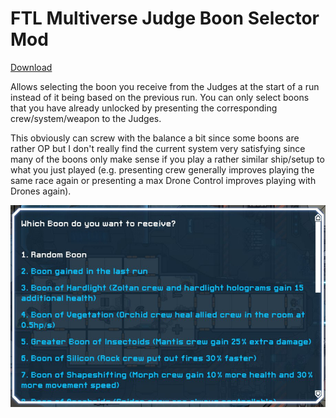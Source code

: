 # FTL Multiverse Judge Boon Selector Mod

[Download](https://github.com/benediktwerner/FTL-Multiverse-Judge-Boon-Selector-Mod/releases/download/v1.0.0/Multiverse.Judge.Boon.Selector.ftl)

Allows selecting the boon you receive from the Judges at the start of a run instead of it being based on the previous run. You can only select boons that you have already unlocked by presenting the corresponding crew/system/weapon to the Judges.

This obviously can screw with the balance a bit since some boons are rather OP but I don't really find the current system very satisfying since many of the boons only make sense if you play a rather similar ship/setup to what you just played (e.g. presenting crew generally improves playing the same race again or presenting a max Drone Control improves playing with Drones again).

![](screenshot.jpeg)
